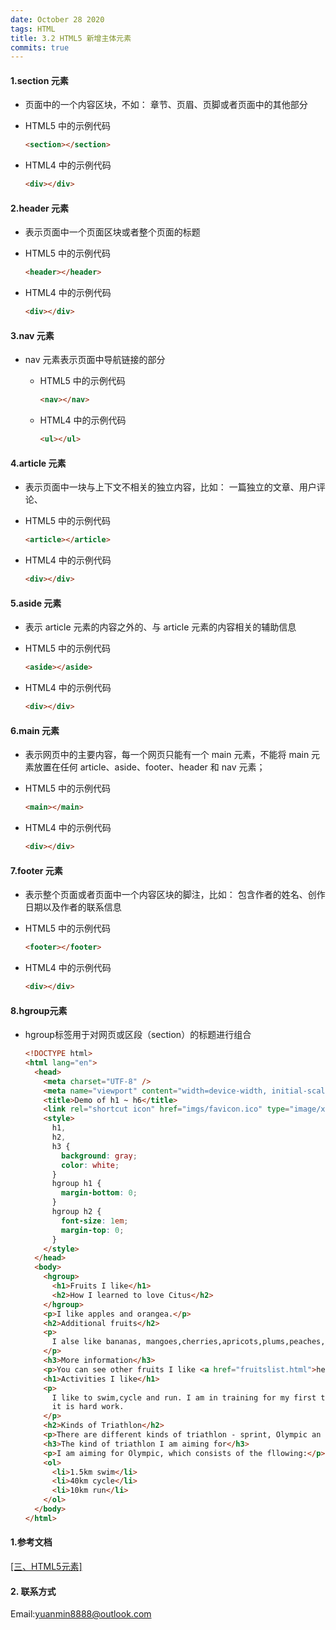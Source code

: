 ```yaml
---
date: October 28 2020
tags: HTML
title: 3.2 HTML5 新增主体元素
commits: true
---
```


#### 1.section 元素

- 页面中的一个内容区块，不如： 章节、页眉、页脚或者页面中的其他部分

- HTML5 中的示例代码

  ```html
  <section></section>
  ```

- HTML4 中的示例代码

  ```html
  <div></div>
  ```

#### 2.header 元素

- 表示页面中一个页面区块或者整个页面的标题

- HTML5 中的示例代码

  ```html
  <header></header>
  ```

- HTML4 中的示例代码

  ```html
  <div></div>
  ```

#### 3.nav 元素

- nav 元素表示页面中导航链接的部分

  - HTML5 中的示例代码

    ```html
    <nav></nav>
    ```

  - HTML4 中的示例代码

    ```html
    <ul></ul>
    ```

#### 4.article 元素

- 表示页面中一块与上下文不相关的独立内容，比如： 一篇独立的文章、用户评论、

- HTML5 中的示例代码

  ```html
  <article></article>
  ```

- HTML4 中的示例代码

  ```html
  <div></div>
  ```

#### 5.aside 元素

- 表示 article 元素的内容之外的、与 article 元素的内容相关的辅助信息

- HTML5 中的示例代码

  ```html
  <aside></aside>
  ```

- HTML4 中的示例代码

  ```html
  <div></div>
  ```

#### 6.main 元素

- 表示网页中的主要内容，每一个网页只能有一个 main 元素，不能将 main 元素放置在任何 article、aside、footer、header 和 nav 元素；

- HTML5 中的示例代码

  ```html
  <main></main>
  ```

- HTML4 中的示例代码

  ```html
  <div></div>
  ```

#### 7.footer 元素

- 表示整个页面或者页面中一个内容区块的脚注，比如： 包含作者的姓名、创作日期以及作者的联系信息

- HTML5 中的示例代码

  ```html
  <footer></footer>
  ```

- HTML4 中的示例代码

  ```html
  <div></div>
  ```

#### 8.hgroup元素

- hgroup标签用于对网页或区段（section）的标题进行组合

  ```html
  <!DOCTYPE html>
  <html lang="en">
    <head>
      <meta charset="UTF-8" />
      <meta name="viewport" content="width=device-width, initial-scale=1.0" />
      <title>Demo of h1 ~ h6</title>
      <link rel="shortcut icon" href="imgs/favicon.ico" type="image/x-icon" />
      <style>
        h1,
        h2,
        h3 {
          background: gray;
          color: white;
        }
        hgroup h1 {
          margin-bottom: 0;
        }
        hgroup h2 {
          font-size: 1em;
          margin-top: 0;
        }
      </style>
    </head>
    <body>
      <hgroup>
        <h1>Fruits I like</h1>
        <h2>How I learned to love Citus</h2>
      </hgroup>
      <p>I like apples and orangea.</p>
      <h2>Additional fruits</h2>
      <p>
        I alse like bananas, mangoes,cherries,apricots,plums,peaches,and grapes
      </p>
      <h3>More information</h3>
      <p>You can see other fruits I like <a href="fruitslist.html">here</a></p>
      <h1>Activities I like</h1>
      <p>
        I like to swim,cycle and run. I am in training for my first triathlon, but
        it is hard work.
      </p>
      <h2>Kinds of Triathlon</h2>
      <p>There are different kinds of triathlon - sprint, Olympic an so on.</p>
      <h3>The kind of triathlon I am aiming for</h3>
      <p>I am aiming for Olympic, which consists of the fllowing:</p>
      <ol>
        <li>1.5km swim</li>
        <li>40km cycle</li>
        <li>10km run</li>
      </ol>
    </body>
  </html>
  ```

#### 1.参考文档

[[三、HTML5元素]](https://web-dolphin.github.io/2020/10/28/HTML/Tutorial/%E4%B8%89%E3%80%81HTML5%20%E5%85%83%E7%B4%A0/)

#### 2. 联系方式

Email:yuanmin8888@outlook.com
